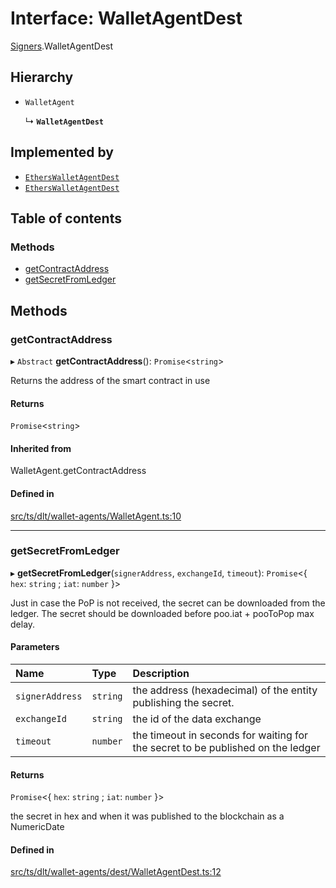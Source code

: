 # Interface: WalletAgentDest

[Signers](../modules/Signers.md).WalletAgentDest

## Hierarchy

- `WalletAgent`

  ↳ **`WalletAgentDest`**

## Implemented by

- [`EthersWalletAgentDest`](../classes/Signers.EthersWalletAgentDest.md)
- [`EthersWalletAgentDest`](../classes/EthersWalletAgentDest.md)

## Table of contents

### Methods

- [getContractAddress](Signers.WalletAgentDest.md#getcontractaddress)
- [getSecretFromLedger](Signers.WalletAgentDest.md#getsecretfromledger)

## Methods

### getContractAddress

▸ `Abstract` **getContractAddress**(): `Promise`<`string`\>

Returns the address of the smart contract in use

#### Returns

`Promise`<`string`\>

#### Inherited from

WalletAgent.getContractAddress

#### Defined in

[src/ts/dlt/wallet-agents/WalletAgent.ts:10](https://gitlab.com/i3-market/code/wp3/t3.2/conflict-resolution/non-repudiation-library/-/blob/05d8d70/src/ts/dlt/wallet-agents/WalletAgent.ts#L10)

___

### getSecretFromLedger

▸ **getSecretFromLedger**(`signerAddress`, `exchangeId`, `timeout`): `Promise`<{ `hex`: `string` ; `iat`: `number`  }\>

Just in case the PoP is not received, the secret can be downloaded from the ledger.
The secret should be downloaded before poo.iat + pooToPop max delay.

#### Parameters

| Name | Type | Description |
| :------ | :------ | :------ |
| `signerAddress` | `string` | the address (hexadecimal) of the entity publishing the secret. |
| `exchangeId` | `string` | the id of the data exchange |
| `timeout` | `number` | the timeout in seconds for waiting for the secret to be published on the ledger |

#### Returns

`Promise`<{ `hex`: `string` ; `iat`: `number`  }\>

the secret in hex and when it was published to the blockchain as a NumericDate

#### Defined in

[src/ts/dlt/wallet-agents/dest/WalletAgentDest.ts:12](https://gitlab.com/i3-market/code/wp3/t3.2/conflict-resolution/non-repudiation-library/-/blob/05d8d70/src/ts/dlt/wallet-agents/dest/WalletAgentDest.ts#L12)
